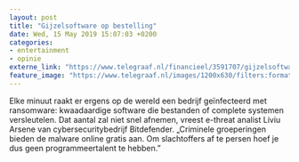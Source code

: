 ```yaml
---
layout: post
title: "Gijzelsoftware op bestelling"
date: Wed, 15 May 2019 15:07:03 +0200
categories: 
- entertainment 
- opinie 
externe_link: "https://www.telegraaf.nl/financieel/3591707/gijzelsoftware-op-bestelling"
feature_image: "https://www.telegraaf.nl/images/1200x630/filters:format(jpeg):quality(80)/cdn-kiosk-api.telegraaf.nl/555101fc-7712-11e9-bf6e-02d1dbdc35d1.jpg"
---
```


<p class="intro">Elke minuut raakt er ergens op de wereld een bedrijf geïnfecteerd met ransomware: kwaadaardige software die bestanden of complete systemen versleutelen. Dat aantal zal niet snel afnemen, vreest e-threat analist Liviu Arsene van cybersecuritybedrijf Bitdefender. „Criminele groeperingen bieden de malware online gratis aan. Om slachtoffers af te persen hoef je dus geen programmeertalent te hebben.”</p>
